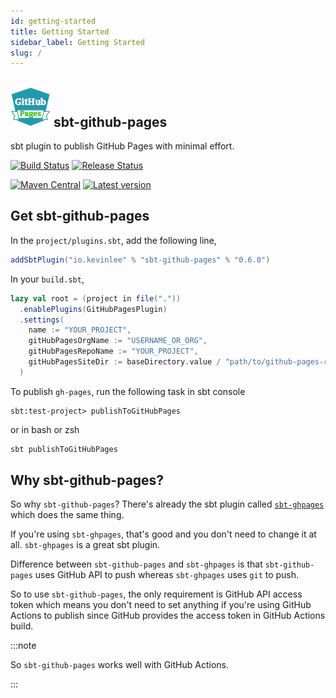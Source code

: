 ```yaml
---
id: getting-started
title: Getting Started
sidebar_label: Getting Started
slug: /
---
```


## ![](/img/sbt-github-pages-logo-64x64.png) sbt-github-pages
sbt plugin to publish GitHub Pages with minimal effort.

[![Build Status](https://github.com/Kevin-Lee/sbt-github-pages/workflows/Build%20All/badge.svg)](https://github.com/Kevin-Lee/sbt-github-pages/actions?workflow=Build+All)
[![Release Status](https://github.com/Kevin-Lee/sbt-github-pages/workflows/Release/badge.svg)](https://github.com/Kevin-Lee/sbt-github-pages/actions?workflow=Release)

[![Maven Central](https://maven-badges.herokuapp.com/maven-central/io.kevinlee/sbt-github-pages/badge.svg)](https://search.maven.org/artifact/io.kevinlee/sbt-github-pages)
[![Latest version](https://index.scala-lang.org/kevin-lee/sbt-github-pages/sbt-github-pages/latest.svg)](https://index.scala-lang.org/kevin-lee/sbt-github-pages/sbt-github-pages)

## Get sbt-github-pages

In the `project/plugins.sbt`, add the following line,
```sbt
addSbtPlugin("io.kevinlee" % "sbt-github-pages" % "0.6.0")
```

In your `build.sbt`,
```scala
lazy val root = (project in file("."))
  .enablePlugins(GitHubPagesPlugin)
  .settings(
    name := "YOUR_PROJECT",
    gitHubPagesOrgName := "USERNAME_OR_ORG",
    gitHubPagesRepoName := "YOUR_PROJECT",
    gitHubPagesSiteDir := baseDirectory.value / "path/to/github-pages-root"
  )
```

To publish `gh-pages`, run the following task in sbt console
```sbtshell
sbt:test-project> publishToGitHubPages 
```
or in bash or zsh
```bash
sbt publishToGitHubPages 
```


## Why sbt-github-pages?

So why `sbt-github-pages`? There's already the sbt plugin called [`sbt-ghpages`](https://github.com/sbt/sbt-ghpages) which does the same thing.

If you're using `sbt-ghpages`, that's good and you don't need to change it at all. `sbt-ghpages` is a great sbt plugin.

Difference between `sbt-github-pages` and `sbt-ghpages` is that `sbt-github-pages` uses GitHub API to push whereas `sbt-ghpages` uses `git` to push.

So to use `sbt-github-pages`, the only requirement is GitHub API access token which means you don't need to set anything if you're using GitHub Actions to publish since GitHub provides the access token in GitHub Actions build.

:::note

So `sbt-github-pages` works well with GitHub Actions.

:::
